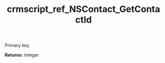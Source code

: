 ﻿---
title: crmscript_ref_NSContact_GetContactId
description: Integer NSContact.GetContactId()
intellisense: NSContact.GetContactId
keywords: NSContact, GetContactId
so.topic: reference
---

Primary key

**Returns:** Integer


